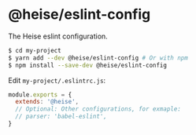 # @heise/eslint-config

The Heise eslint configuration.

```sh
$ cd my-project
$ yarn add --dev @heise/eslint-config # Or with npm
$ npm install --save-dev @heise/eslint-config
```

Edit `my-project/.eslintrc.js`:

```js
module.exports = {
  extends: '@heise',
  // Optional: Other configurations, for exmaple:
  // parser: 'babel-eslint',
}
```
